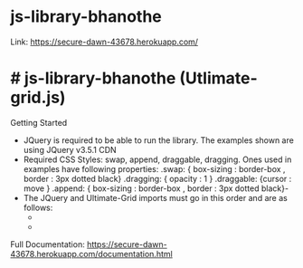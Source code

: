 # js-library-bhanothe

Link: https://secure-dawn-43678.herokuapp.com/

# # js-library-bhanothe (Utlimate-grid.js)

Getting Started

  - JQuery is required to be able to run the library. The examples shown are using JQuery v3.5.1 CDN
  - Required CSS Styles: swap, append, draggable, dragging. Ones used in examples have following properties:
    .swap: { box-sizing : border-box , border : 3px dotted black}
    .dragging: { opacity : 1 }
    .draggable: {cursor : move }
   .append: { box-sizing : border-box , border : 3px dotted black}-
- The JQuery and Ultimate-Grid imports must go in this order and are as follows:
     -   <script>src="https://ajax.googleapis.com/ajax/libs/jquery/3.5.1/jquery.min.js"></script>
     -   <script> src="ultimate-grid.js"></script>
     
Full Documentation: https://secure-dawn-43678.herokuapp.com/documentation.html

